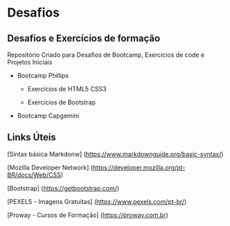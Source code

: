 # Desafios
## Desafios e Exercícios de formação

Repositório Criado para Desafios de Bootcamp, Exercícios de code e Projetos Iniciais

- Bootcamp Phillips

   - Exercícios de HTML5 CSS3

   - Exercícios de Bootstrap

- Bootcamp Capgemini

## Links Úteis

[Sintax básica Markdonw] (https://www.markdownguide.org/basic-syntax/)

[Mozilla Developer Network] (https://developer.mozilla.org/pt-BR/docs/Web/CSS)

[Bootstrap] (https://getbootstrap.com/)

[PEXELS - Imagens Gratuitas] (https://www.pexels.com/pt-br/)

[Proway - Cursos de Formação] (https://proway.com.br)
